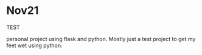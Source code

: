 # Nov21


TEST


personal project using flask and python. Mostly just a test project to get my feet wet using python.


